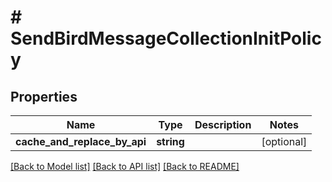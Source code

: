 # # SendBirdMessageCollectionInitPolicy

## Properties

Name | Type | Description | Notes
------------ | ------------- | ------------- | -------------
**cache_and_replace_by_api** | **string** |  | [optional]

[[Back to Model list]](../../README.md#models) [[Back to API list]](../../README.md#endpoints) [[Back to README]](../../README.md)
